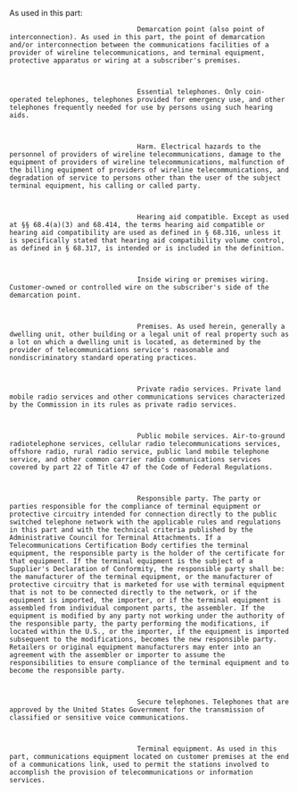 As used in this part:



                                    Demarcation point (also point of interconnection). As used in this part, the point of demarcation and/or interconnection between the communications facilities of a provider of wireline telecommunications, and terminal equipment, protective apparatus or wiring at a subscriber's premises.



                                    Essential telephones. Only coin-operated telephones, telephones provided for emergency use, and other telephones frequently needed for use by persons using such hearing aids.



                                    Harm. Electrical hazards to the personnel of providers of wireline telecommunications, damage to the equipment of providers of wireline telecommunications, malfunction of the billing equipment of providers of wireline telecommunications, and degradation of service to persons other than the user of the subject terminal equipment, his calling or called party.



                                    Hearing aid compatible. Except as used at §§ 68.4(a)(3) and 68.414, the terms hearing aid compatible or hearing aid compatibility are used as defined in § 68.316, unless it is specifically stated that hearing aid compatibility volume control, as defined in § 68.317, is intended or is included in the definition.



                                    Inside wiring or premises wiring. Customer-owned or controlled wire on the subscriber's side of the demarcation point.



                                    Premises. As used herein, generally a dwelling unit, other building or a legal unit of real property such as a lot on which a dwelling unit is located, as determined by the provider of telecommunications service's reasonable and nondiscriminatory standard operating practices.



                                    Private radio services. Private land mobile radio services and other communications services characterized by the Commission in its rules as private radio services.



                                    Public mobile services. Air-to-ground radiotelephone services, cellular radio telecommunications services, offshore radio, rural radio service, public land mobile telephone service, and other common carrier radio communications services covered by part 22 of Title 47 of the Code of Federal Regulations.



                                    Responsible party. The party or parties responsible for the compliance of terminal equipment or protective circuitry intended for connection directly to the public switched telephone network with the applicable rules and regulations in this part and with the technical criteria published by the Administrative Council for Terminal Attachments. If a Telecommunications Certification Body certifies the terminal equipment, the responsible party is the holder of the certificate for that equipment. If the terminal equipment is the subject of a Supplier's Declaration of Conformity, the responsible party shall be: the manufacturer of the terminal equipment, or the manufacturer of protective circuitry that is marketed for use with terminal equipment that is not to be connected directly to the network, or if the equipment is imported, the importer, or if the terminal equipment is assembled from individual component parts, the assembler. If the equipment is modified by any party not working under the authority of the responsible party, the party performing the modifications, if located within the U.S., or the importer, if the equipment is imported subsequent to the modifications, becomes the new responsible party. Retailers or original equipment manufacturers may enter into an agreement with the assembler or importer to assume the responsibilities to ensure compliance of the terminal equipment and to become the responsible party.



                                    Secure telephones. Telephones that are approved by the United States Government for the transmission of classified or sensitive voice communications.



                                    Terminal equipment. As used in this part, communications equipment located on customer premises at the end of a communications link, used to permit the stations involved to accomplish the provision of telecommunications or information services.

